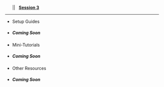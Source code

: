 <!-- docs/_sidebar.md -->

&nbsp;&nbsp;&nbsp;<a href="#/?id=demystifying-programming-dp"><i class="fas fa-home"></i></a>&nbsp;&nbsp;&nbsp;||&nbsp;&nbsp;&nbsp;<a href="#/session3/session3"><span class="fa-stack"><strong class="fa-stack-xs">Session&nbsp;3</strong></span></a><hr>

* Setup Guides  
* ##### *Coming Soon*

* Mini-Tutorials 
* ##### *Coming Soon*

* Other Resources
* ##### *Coming Soon*
